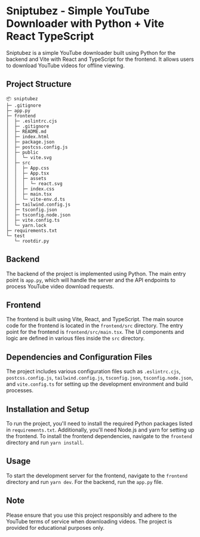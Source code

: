 # Sniptubez - Simple YouTube Downloader with Python + Vite React TypeScript

Sniptubez is a simple YouTube downloader built using Python for the backend and Vite with React and TypeScript for the frontend. It allows users to download YouTube videos for offline viewing.

## Project Structure

```
📦 sniptubez
├─ .gitignore
├─ app.py
├─ frontend
│  ├─ .eslintrc.cjs
│  ├─ .gitignore
│  ├─ README.md
│  ├─ index.html
│  ├─ package.json
│  ├─ postcss.config.js
│  ├─ public
│  │  └─ vite.svg
│  ├─ src
│  │  ├─ App.css
│  │  ├─ App.tsx
│  │  ├─ assets
│  │  │  └─ react.svg
│  │  ├─ index.css
│  │  ├─ main.tsx
│  │  └─ vite-env.d.ts
│  ├─ tailwind.config.js
│  ├─ tsconfig.json
│  ├─ tsconfig.node.json
│  ├─ vite.config.ts
│  └─ yarn.lock
├─ requirements.txt
└─ test
   └─ rootdir.py
```

## Backend

The backend of the project is implemented using Python. The main entry point is `app.py`, which will handle the server and the API endpoints to process YouTube video download requests.

## Frontend

The frontend is built using Vite, React, and TypeScript. The main source code for the frontend is located in the `frontend/src` directory. The entry point for the frontend is `frontend/src/main.tsx`. The UI components and logic are defined in various files inside the `src` directory.

## Dependencies and Configuration Files

The project includes various configuration files such as `.eslintrc.cjs`, `postcss.config.js`, `tailwind.config.js`, `tsconfig.json`, `tsconfig.node.json`, and `vite.config.ts` for setting up the development environment and build processes.

## Installation and Setup

To run the project, you'll need to install the required Python packages listed in `requirements.txt`. Additionally, you'll need Node.js and yarn for setting up the frontend. To install the frontend dependencies, navigate to the `frontend` directory and run `yarn install`.

## Usage

To start the development server for the frontend, navigate to the `frontend` directory and run `yarn dev`. For the backend, run the `app.py` file.

## Note

Please ensure that you use this project responsibly and adhere to the YouTube terms of service when downloading videos. The project is provided for educational purposes only.